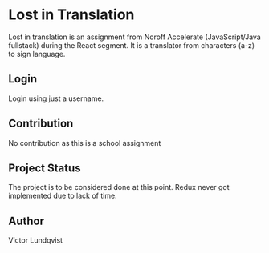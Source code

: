 # Lost in Translation
Lost in translation is an assignment from Noroff Accelerate (JavaScript/Java fullstack) during the React segment. It is a translator from characters (a-z) to sign language. 

## Login
Login using just a username.

## Contribution
No contribution as this is a school assignment

## Project Status
The project is to be considered done at this point. Redux never got implemented due to lack of time.

## Author
Victor Lundqvist
